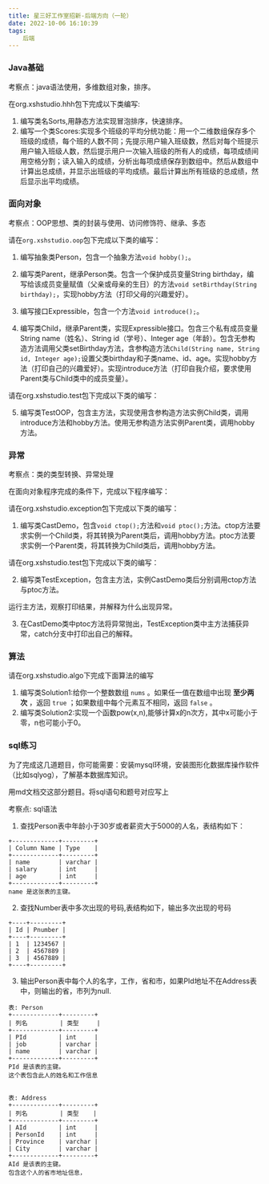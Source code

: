 ```yaml
---
title: 星三好工作室招新-后端方向（一轮）
date: 2022-10-06 16:10:39
tags:
    后端
---
```

### Java基础

考察点：java语法使用，多维数组对象，排序。

在org.xshstudio.hhh包下完成以下类编写:

1. 编写类名Sorts,用静态方法实现冒泡排序，快速排序。
1. 编写一个类Scores:实现多个班级的平均分统功能：用一个二维数组保存多个班级的成绩，每个班的人数不同；先提示用户输入班级数，然后对每个班提示用户输入班级人数，然后提示用户一次输入班级的所有人的成绩，每项成绩间用空格分割；读入输入的成绩，分析出每项成绩保存到数组中。然后从数组中计算出总成绩，并显示出班级的平均成绩。最后计算出所有班级的总成绩，然后显示出平均成绩。

<!--more-->

### 面向对象

考察点：OOP思想、类的封装与使用、访问修饰符、继承、多态

请在`org.xshstudio.oop`包下完成以下类的编写：

1. 编写抽象类Person，包含一个抽象方法`void hobby();`。

2. 编写类Parent，继承Person类。包含一个保护成员变量String birthday，编写给该成员变量赋值（父亲或母亲的生日）的方法`void setBirthday(String birthday);`，实现hobby方法（打印父母的兴趣爱好）。

3. 编写接口Expressible，包含一个方法`void introduce();`。

4. 编写类Child，继承Parent类，实现Expressible接口。包含三个私有成员变量String name（姓名）、String id（学号）、Integer age（年龄）。包含无参构造方法调用父类setBirthday方法，含参构造方法`Child(String name, String id, Integer age);`设置父类birthday和子类name、id、age。实现hobby方法（打印自己的兴趣爱好）。实现introduce方法（打印自我介绍，要求使用Parent类与Child类中的成员变量）。

请在org.xshstudio.test包下完成以下类的编写：

5. 编写类TestOOP，包含主方法，实现使用含参构造方法实例Child类，调用introduce方法和hobby方法。使用无参构造方法实例Parent类，调用hobby方法。

### 异常

考察点：类的类型转换、异常处理

在面向对象程序完成的条件下，完成以下程序编写：

请在org.xshstudio.exception包下完成以下类的编写：

1. 编写类CastDemo，包含`void ctop();`方法和`void ptoc();`方法。ctop方法要求实例一个Child类，将其转换为Parent类后，调用hobby方法。ptoc方法要求实例一个Parent类，将其转换为Child类后，调用hobby方法。

请在org.xshstudio.test包下完成以下类的编写：

2. 编写类TestException，包含主方法，实例CastDemo类后分别调用ctop方法与ptoc方法。

运行主方法，观察打印结果，并解释为什么出现异常。

3. 在CastDemo类中ptoc方法将异常抛出，TestException类中主方法捕获异常，catch分支中打印出自己的解释。

### 算法

请在org.xshstudio.algo下完成下面算法的编写

1. 编写类Solution1:给你一个整数数组 `nums` 。如果任一值在数组中出现 **至少两次** ，返回 `true` ；如果数组中每个元素互不相同，返回 `false` 。
1. 编写类Solution2:实现一个函数pow(x,n),能够计算x的n次方，其中x可能小于零，n也可能小于0。

### sql练习

为了完成这几道题目，你可能需要：安装mysql环境，安装图形化数据库操作软件（比如sqlyog），了解基本数据库知识。

用md文档交这部分题目。将sql语句和题号对应写上

考察点: sql语法

1.  查找Person表中年龄小于30岁或者薪资大于5000的人名，表结构如下：


```
+-------------+---------+
| Column Name | Type    |
+-------------+---------+
| name        | varchar |
| salary      | int     |
| age         | int     |
+-------------+---------+
name 是这张表的主键。
```

2.  查找Number表中多次出现的号码,表结构如下，输出多次出现的号码

```
+----+---------+
| Id | Pnumber |
+----+---------+
| 1  | 1234567 |
| 2  | 4567889 |
| 3  | 4567889 |
+----+---------+
```

3.  输出Person表中每个人的名字，工作，省和市，如果PId地址不在Address表中，则输出的省，市列为null.

```
表: Person
+-------------+---------+
| 列名         | 类型     |
+-------------+---------+
| PId         | int     |
| job         | varchar |
| name        | varchar |
+-------------+---------+
PId 是该表的主键。
这个表包含此人的姓名和工作信息
 

表: Address
+-------------+---------+
| 列名         | 类型    |
+-------------+---------+
| AId         | int     |
| PersonId    | int     |
| Province    | varchar |
| City        | varchar |
+-------------+---------+
AId 是该表的主键。
包含这个人的省市地址信息，
```


